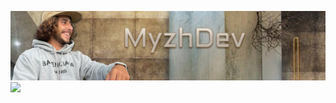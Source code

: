 
![from_assets](https://github.com/MyzhDev/MyzhDev/blob/main/assets/BANNIERE%20GITHUB.png)
<img src="https://github-readme-streak-stats.herokuapp.com/?user=MyzhDev&theme=dark" width="48%" >


<!--

**MyzhDev/MyzhDev** is a ✨ _special_ ✨ repository because its `README.md` (this file) appears on your GitHub profile.

Here are some ideas to get you started:

- 🔭 I’m currently working on ...
- 🌱 I’m currently learning ...
- 👯 I’m looking to collaborate on ...
- 🤔 I’m looking for help with ...
- 💬 Ask me about ...
- 📫 How to reach me: ...
- 😄 Pronouns: ...
- ⚡ Fun fact: ...
-->
